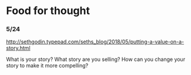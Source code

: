 # Food for thought


### 5/24
http://sethgodin.typepad.com/seths_blog/2018/05/putting-a-value-on-a-story.html

What is your story? What story are you selling? How can you change your story to make it more compelling?
